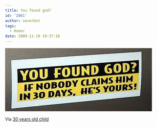 ```yaml
---
title: You found god?
id: '2061'
author: neverbot
tags:
  - Humor
date: 2009-11-10 19:37:10
---
```


![200911101936.jpg](./you-found-god/200911101936.jpg)

Vía [30 years old child](http://jhulyjohns.tumblr.com/post/238550332/hoshi-konaini-clairefisher-strepitupido)
